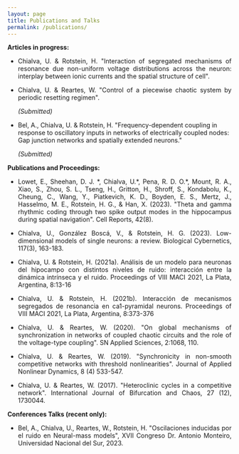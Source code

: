 ```yaml
---
layout: page
title: Publications and Talks
permalink: /publications/
---
```

<strong>Articles in progress:</strong>

<ul>

<li><p style="text-align:justify;">Chialva, U. & Rotstein, H. "Interaction of segregated mechanisms of resonance due non-uniform voltage distributions across the neuron: interplay between ionic currents and the spatial structure of cell".</p></li>

<li><p style="text-align:justify;">Chialva, U. & Reartes, W. "Control of a piecewise chaotic system by periodic resetting regimen".</p> <i>(Submitted)</i></li>

<li><p style = "test-align:justify;">Bel, A., Chialva, U. & Rotstein, H. "Frequency-dependent coupling in response to oscillatory inputs in networks of electrically coupled nodes: Gap junction networks and spatially extended neurons." </p> <i>(Submitted)</i></li>
</ul>

<strong>Publications and Proceedings:</strong>

<ul>
<li><p style="text-align:justify;">Lowet, E., Sheehan, D. J. *, Chialva, U.*, Pena, R. D. O.*, Mount, R. A., Xiao, S., Zhou, S. L., Tseng, H., Gritton, H., Shroff, S., Kondabolu, K., Cheung, C., Wang, Y., Piatkevich, K. D., Boyden, E. S., Mertz, J., Hasselmo, M. E., Rotstein, H. G., & Han, X. (2023). "Theta and gamma rhythmic coding through two spike output modes in the hippocampus during spatial navigation". Cell Reports, 42(8).</p></li>

<li><p style="text-align:justify;">Chialva, U., González Boscá, V., & Rotstein, H. G. (2023). Low-dimensional models of single neurons: a review. Biological Cybernetics, 117(3), 163-183.</p></li>

<li><p style = "text-align:justify;">Chialva, U. & Rotstein, H. (2021a). Análisis de un modelo para neuronas del hipocampo
con distintos niveles de ruido: interacción entre la dinámica intrínseca y el ruido. Proceedings of VIII MACI 2021, La Plata, Argentina, 8:13-16</p></li>

<li><p style = "text-align:justify;">Chialva, U. & Rotstein, H. (2021b). Interacción de mecanismos segregados de resonancia
en ca1-pyramidal neurons. Proceedings of VIII MACI 2021, La Plata, Argentina, 8:373-376</p></li>

<li><p style="text-align:justify;">Chialva, U. & Reartes, W. (2020). "On global mechanisms of synchronization in networks of coupled chaotic circuits and the role of the voltage-type coupling". SN Applied Sciences, 2:1068, 110.</p></li>

<li><p style="text-align:justify;">Chialva, U. & Reartes, W. (2019). "Synchronicity in non-smooth competitive networks with threshold nonlinearities". Journal of Applied Nonlinear Dynamics, 8 (4) 533-547.</p></li>

<li><p style="text-align:justify;">Chialva, U. & Reartes, W. (2017). "Heteroclinic cycles in a competitive network". International Journal of Bifurcation and Chaos, 27 (12), 1730044.</p></li>
</ul>


<strong>Conferences Talks (recent only):</strong>
<ul>
<li><p style="text-align:justify;"> Bel, A., Chialva, U., Reartes, W., Rotstein, H. "Oscilaciones inducidas por el ruido en
Neural-mass models", XVII Congreso Dr. Antonio Monteiro, Universidad Nacional del Sur,
2023.</p></li>
</ul>
